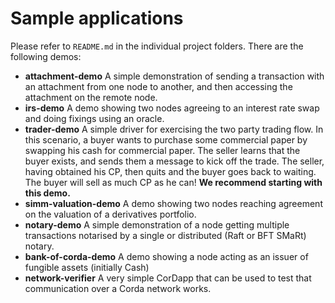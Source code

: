 # Sample applications

Please refer to `README.md` in the individual project folders.  There are the following demos:

* **attachment-demo** A simple demonstration of sending a transaction with an attachment from one node to another, and then accessing the attachment on the remote node.
* **irs-demo** A demo showing two nodes agreeing to an interest rate swap and doing fixings using an oracle.
* **trader-demo** A simple driver for exercising the two party trading flow. In this scenario, a buyer wants to purchase some commercial paper by swapping his cash for commercial paper. The seller learns that the buyer exists, and sends them a message to kick off the trade. The seller, having obtained his CP, then quits and the buyer goes back to waiting. The buyer will sell as much CP as he can! **We recommend starting with this demo.**
* **simm-valuation-demo** A demo showing two nodes reaching agreement on the valuation of a derivatives portfolio.
* **notary-demo** A simple demonstration of a node getting multiple transactions notarised by a single or distributed (Raft or BFT SMaRt) notary.
* **bank-of-corda-demo** A demo showing a node acting as an issuer of fungible assets (initially Cash)
* **network-verifier** A very simple CorDapp that can be used to test that communication over a Corda network works.
